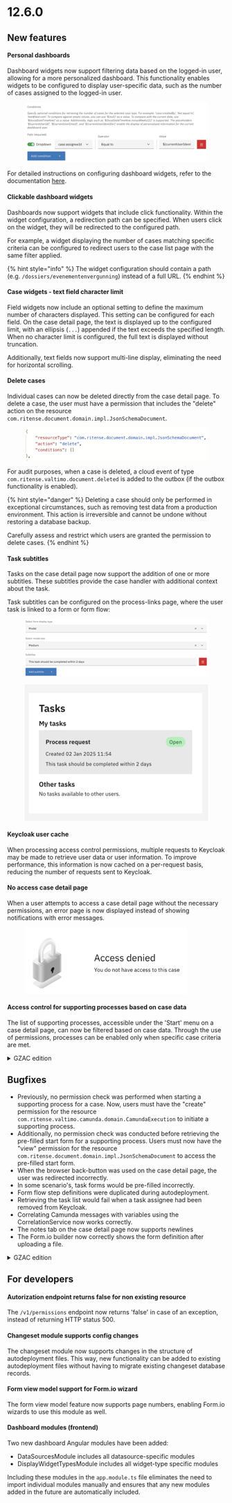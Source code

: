 # 12.6.0

## New features

#### Personal dashboards

Dashboard widgets now support filtering data based on the logged-in user, allowing for a more personalized dashboard. This functionality enables widgets to be configured to display user-specific data, such as the number of cases assigned to the logged-in user.

<figure><img src="../../.gitbook/assets/Screenshot 2025-01-02 at 11.46.08.png" alt=""><figcaption></figcaption></figure>

For detailed instructions on configuring dashboard widgets, refer to the documentation [here](https://docs.valtimo.nl/features/dashboard/widgets).

#### Clickable dashboard widgets

Dashboards now support widgets that include click functionality. Within the widget configuration, a redirection path can be specified. When users click on the widget, they will be redirected to the configured path.&#x20;

For example, a widget displaying the number of cases matching specific criteria can be configured to redirect users to the case list page with the same filter applied.

{% hint style="info" %}
The widget configuration should contain a path (e.g. `/dossiers/evenementenvergunning`) instead of a full URL.
{% endhint %}

#### Case widgets - text field character limit

Field widgets now include an optional setting to define the maximum number of characters displayed. This setting can be configured for each field. On the case detail page, the text is displayed up to the configured limit, with an ellipsis (`...`) appended if the text exceeds the specified length. When no character limit is configured, the full text is displayed without truncation.

Additionally, text fields now support multi-line display, eliminating the need for horizontal scrolling.

#### Delete cases

Individual cases can now be deleted directly from the case detail page. To delete a case, the user must have a permission that includes the "delete" action on the resource `com.ritense.document.domain.impl.JsonSchemaDocument`.

<figure><img src="../../.gitbook/assets/Screenshot 2025-01-02 at 11.33.13.png" alt=""><figcaption></figcaption></figure>

For audit purposes, when a case is deleted, a cloud event of type `com.ritense.valtimo.document.deleted` is added to the outbox (if the outbox functionality is enabled).

{% hint style="danger" %}
Deleting a case should only be performed in exceptional circumstances, such as removing test data from a production environment. This action is irreversible and cannot be undone without restoring a database backup.

Carefully assess and restrict which users are granted the permission to delete cases.
{% endhint %}

#### Task subtitles

Tasks on the case detail page now support the addition of one or more subtitles. These subtitles provide the case handler with additional context about the task.

Task subtitles can be configured on the process-links page, where the user task is linked to a form or form flow:

<figure><img src="../../.gitbook/assets/Screenshot 2025-01-02 at 11.57.34.png" alt=""><figcaption></figcaption></figure>

<figure><img src="../../.gitbook/assets/Screenshot 2025-01-02 at 11.57.00.png" alt=""><figcaption></figcaption></figure>

#### Keycloak user cache

When processing access control permissions, multiple requests to Keycloak may be made to retrieve user data or user information. To improve performance, this information is now cached on a per-request basis, reducing the number of requests sent to Keycloak.

#### No access case detail page

When a user attempts to access a case detail page without the necessary permissions, an error page is now displayed instead of showing notifications with error messages.

<figure><img src="../../.gitbook/assets/Screenshot 2025-01-02 at 16.21.22.png" alt="" width="375"><figcaption></figcaption></figure>

#### Access control for supporting processes based on case data

The list of supporting processes, accessible under the 'Start' menu on a case detail page, can now be filtered based on case data. Through the use of permissions, processes can be enabled only when specific case criteria are met.

<details>

<summary>GZAC edition</summary>

#### Configurable Documenten API metadata

When uploading a file to the Documenten API, several metadata fields have to be filled in. Per case type, these metadata fields can now be configured to:

* Have a default value
* Be readonly or editable
* Be visible or hidden

If all metadata fields are configured as hidden, the metadata modal will not be displayed. This allows the case handler to upload the file without completing a form.

Documenten API metadata fields can be configured on the case management page under the 'ZGW -> Document upload fields' tab:

<img src="../../.gitbook/assets/Screenshot 2025-01-02 at 16.46.40.png" alt="" data-size="original">

#### Linking Zaakdetails object to the Zaak

GZAC supports syncing the document data (or Zaakdetails) to an object in the Objecten API. When creating or updating the Zaakdetails object, the object is now linked to the Zaak.

</details>

## Bugfixes

* Previously, no permission check was performed when starting a supporting process for a case. Now, users must have the "create" permission for the resource `com.ritense.valtimo.camunda.domain.CamundaExecution` to initiate a supporting process.
* Additionally, no permission check was conducted before retrieving the pre-filled start form for a supporting process. Users must now have the "view" permission for the resource `com.ritense.document.domain.impl.JsonSchemaDocument` to access the pre-filled start form.
* When the browser back-button was used on the case detail page, the user was redirected incorrectly.
* In some scenario's, task forms would be pre-filled incorrectly.&#x20;
* Form flow step definitions were duplicated during autodeployment.
* Retrieving the task list would fail when a task assignee had been removed from Keycloak.
* Correlating Camunda messages with variables using the CorrelationService now works correctly.
* The notes tab on the case detail page now supports newlines
* The Form.io builder now correctly shows the form definition after uploading a file.

<details>

<summary>GZAC edition</summary>

* On application startup, the Notificaties API plugin no longer deletes and recreates the Abonnement. Instead, when needed, the existing abonnement is updated.

</details>

## For developers

#### Autorization endpoint returns false for non existing resource

The `/v1/permissions` endpoint now returns 'false' in case of an exception, instead of returning HTTP status 500.

#### Changeset module supports config changes

The changeset module now supports changes in the structure of autodeployment files. This way, new functionality can be added to existing autodeployment files without having to migrate existing changeset database records.

#### Form view model support for Form.io wizard

The form view model feature now supports page numbers, enabling Form.io wizards to use this module as well.

#### Dashboard modules (frontend)

Two new dashboard Angular modules have been added:

* DataSourcesModule includes all datasource-specific modules
* DisplayWidgetTypesModule includes all widget-type specific modules

Including these modules in the `app.module.ts` file eliminates the need to import individual modules manually and ensures that any new modules added in the future are automatically included.

















